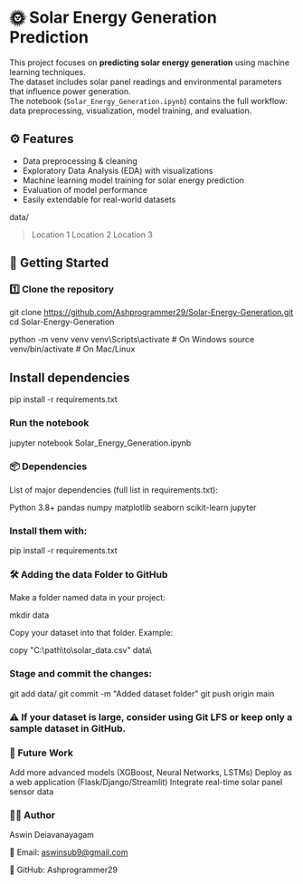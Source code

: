 # 🌞 Solar Energy Generation Prediction

This project focuses on **predicting solar energy generation** using machine learning techniques.  
The dataset includes solar panel readings and environmental parameters that influence power generation.  
The notebook (`Solar_Energy_Generation.ipynb`) contains the full workflow: data preprocessing, visualization, model training, and evaluation.

## ⚙️ Features

- Data preprocessing & cleaning  
- Exploratory Data Analysis (EDA) with visualizations  
- Machine learning model training for solar energy prediction  
- Evaluation of model performance  
- Easily extendable for real-world datasets  

data/
>Location 1
>Location 2
>Location 3


## 🚀 Getting Started

### 1️⃣ Clone the repository
git clone https://github.com/Ashprogrammer29/Solar-Energy-Generation.git
cd Solar-Energy-Generation


python -m venv venv
venv\Scripts\activate   # On Windows
source venv/bin/activate   # On Mac/Linux

##  Install dependencies

pip install -r requirements.txt

### Run the notebook

jupyter notebook Solar_Energy_Generation.ipynb



### 📦 Dependencies

List of major dependencies (full list in requirements.txt):

Python 3.8+
pandas
numpy
matplotlib
seaborn
scikit-learn
jupyter

### Install them with:

pip install -r requirements.txt


### 🛠️ Adding the data Folder to GitHub

Make a folder named data in your project:

mkdir data


Copy your dataset into that folder. Example:

copy "C:\path\to\solar_data.csv" data\


### Stage and commit the changes:

git add data/ 
git commit -m "Added dataset folder"
git push origin main


### ⚠️ If your dataset is large, consider using Git LFS or keep only a sample dataset in GitHub.


### 📌 Future Work

Add more advanced models (XGBoost, Neural Networks, LSTMs)
Deploy as a web application (Flask/Django/Streamlit)
Integrate real-time solar panel sensor data


### 👨‍💻 Author

Aswin Deiavanayagam

📧 Email: aswinsub9@gmail.com

📌 GitHub: Ashprogrammer29
